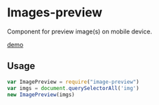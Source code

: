 # Images-preview

Component for preview image(s) on mobile device.

[demo](https://chemzqm.github.io/images-preview/)

## Usage

``` js
var ImagePreview = require("image-preview")
var imgs = document.querySelectorAll('img')
new ImagePreview(imgs)
```



